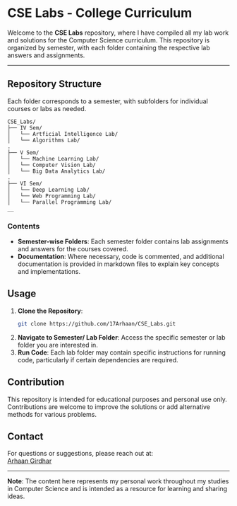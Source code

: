 
# CSE Labs - College Curriculum

Welcome to the **CSE Labs** repository, where I have compiled all my lab work and solutions for the Computer Science curriculum. This repository is organized by semester, with each folder containing the respective lab answers and assignments.

---

## Repository Structure

Each folder corresponds to a semester, with subfolders for individual courses or labs as needed.

```
CSE_Labs/
├── IV Sem/
│   └── Artficial Intelligence Lab/
│   └── Algorithms Lab/
.
├── V Sem/
│   └── Machine Learning Lab/
│   └── Computer Vision Lab/
│   └── Big Data Analytics Lab/
.
├── VI Sem/
│   └── Deep Learning Lab/
│   └── Web Programming Lab/
│   └── Parallel Programming Lab/
__
   ```
### Contents

- **Semester-wise Folders**: Each semester folder contains lab assignments and answers for the courses covered.
- **Documentation**: Where necessary, code is commented, and additional documentation is provided in markdown files to explain key concepts and implementations.

## Usage

1. **Clone the Repository**:
   ```bash
   git clone https://github.com/17Arhaan/CSE_Labs.git
   ```
2. **Navigate to Semester/ Lab Folder**:
   Access the specific semester or lab folder you are interested in.
3. **Run Code**:
   Each lab folder may contain specific instructions for running code, particularly if certain dependencies are required.

## Contribution

This repository is intended for educational purposes and personal use only. Contributions are welcome to improve the solutions or add alternative methods for various problems.

## Contact

For questions or suggestions, please reach out at:  
[Arhaan Girdhar](mailto:17arhaan@example.com)

---

**Note**: The content here represents my personal work throughout my studies in Computer Science and is intended as a resource for learning and sharing ideas.
